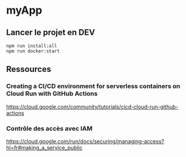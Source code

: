 # myApp

## Lancer le projet en DEV
```
npm run install:all
npm run docker:start
```
## Ressources
### Creating a CI/CD environment for serverless containers on Cloud Run with GitHub Actions
https://cloud.google.com/community/tutorials/cicd-cloud-run-github-actions

### Contrôle des accès avec IAM
https://cloud.google.com/run/docs/securing/managing-access?hl=fr#making_a_service_public

